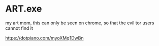 # ART.exe
my art mom, this can only be seen on chrome, so that the evil tor users cannot find it

https://dotpiano.com/myoXMq1DwBn
